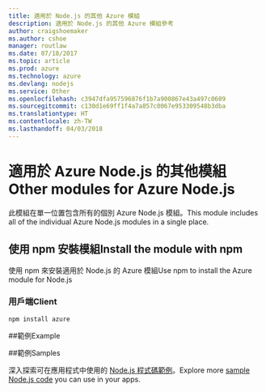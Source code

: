 ```yaml
---
title: 適用於 Node.js 的其他 Azure 模組
description: 適用於 Node.js 的其他 Azure 模組參考
author: craigshoemaker
ms.author: cshoe
manager: routlaw
ms.date: 07/18/2017
ms.topic: article
ms.prod: azure
ms.technology: azure
ms.devlang: nodejs
ms.service: Other
ms.openlocfilehash: c3947dfa957596876f1b7a900867e43a497c0609
ms.sourcegitcommit: c130d1e69ff1f4a7a857c0067e953309548b3dba
ms.translationtype: HT
ms.contentlocale: zh-TW
ms.lasthandoff: 04/03/2018
---
```

# <a name="other-modules-for-azure-nodejs"></a><span data-ttu-id="6c785-103">適用於 Azure Node.js 的其他模組</span><span class="sxs-lookup"><span data-stu-id="6c785-103">Other modules for Azure Node.js</span></span>

<span data-ttu-id="6c785-104">此模組在單一位置包含所有的個別 Azure Node.js 模組。</span><span class="sxs-lookup"><span data-stu-id="6c785-104">This module includes all of the individual Azure Node.js modules in a single place.</span></span>

## <a name="install-the-module-with-npm"></a><span data-ttu-id="6c785-105">使用 npm 安裝模組</span><span class="sxs-lookup"><span data-stu-id="6c785-105">Install the module with npm</span></span>

<span data-ttu-id="6c785-106">使用 npm 來安裝適用於 Node.js 的 Azure 模組</span><span class="sxs-lookup"><span data-stu-id="6c785-106">Use npm to install the Azure module for Node.js</span></span>

### <a name="client"></a><span data-ttu-id="6c785-107">用戶端</span><span class="sxs-lookup"><span data-stu-id="6c785-107">Client</span></span>

```bash
npm install azure
```

##<a name="example"></a><span data-ttu-id="6c785-108">範例</span><span class="sxs-lookup"><span data-stu-id="6c785-108">Example</span></span>

##<a name="samples"></a><span data-ttu-id="6c785-109">範例</span><span class="sxs-lookup"><span data-stu-id="6c785-109">Samples</span></span>

<span data-ttu-id="6c785-110">深入探索可在應用程式中使用的 [Node.js 程式碼範例](https://azure.microsoft.com/resources/samples/?platform=nodejs)。</span><span class="sxs-lookup"><span data-stu-id="6c785-110">Explore more [sample Node.js code](https://azure.microsoft.com/resources/samples/?platform=nodejs) you can use in your apps.</span></span>
